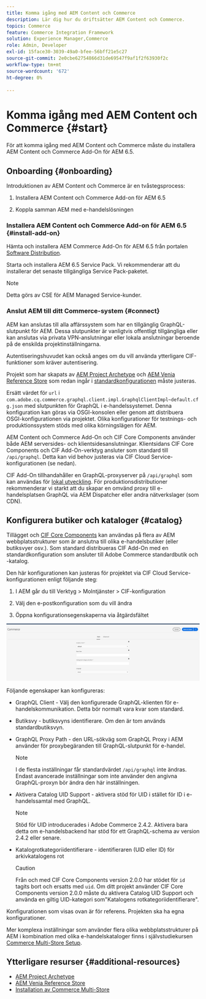 ```yaml
---
title: Komma igång med AEM Content och Commerce
description: Lär dig hur du driftsätter AEM Content och Commerce.
topics: Commerce
feature: Commerce Integration Framework
solution: Experience Manager,Commerce
role: Admin, Developer
exl-id: 15face30-3039-49a0-bfee-56bff21e5c27
source-git-commit: 2e0cbe62754866d31de69547f9af1f2f63930f2c
workflow-type: tm+mt
source-wordcount: '672'
ht-degree: 0%

---
```


# Komma igång med AEM Content och Commerce {#start}

För att komma igång med AEM Content och Commerce måste du installera AEM Content och Commerce Add-On för AEM 6.5.


## Onboarding {#onboarding}

Introduktionen av AEM Content och Commerce är en tvåstegsprocess:

1. Installera AEM Content och Commerce Add-on för AEM 6.5

2. Koppla samman AEM med e-handelslösningen

### Installera AEM Content och Commerce Add-on för AEM 6.5 {#install-add-on}

Hämta och installera AEM Commerce Add-On för AEM 6.5 från portalen [Software Distribution](https://experience.adobe.com/#/downloads/content/software-distribution/en/aem.html).

Starta och installera AEM 6.5 Service Pack. Vi rekommenderar att du installerar det senaste tillgängliga Service Pack-paketet.

>[!NOTE]
>
>Detta görs av CSE för AEM Managed Service-kunder.

### Anslut AEM till ditt Commerce-system {#connect}

AEM kan anslutas till alla affärssystem som har en tillgänglig GraphQL-slutpunkt för AEM. Dessa slutpunkter är vanligtvis offentligt tillgängliga eller kan anslutas via privata VPN-anslutningar eller lokala anslutningar beroende på de enskilda projektinställningarna.

Autentiseringshuvudet kan också anges om du vill använda ytterligare CIF-funktioner som kräver autentisering.

Projekt som har skapats av [AEM Project Archetype](https://github.com/adobe/aem-project-archetype) och [AEM Venia Reference Store](https://github.com/adobe/aem-cif-guides-venia) som redan ingår i [standardkonfigurationen](https://github.com/adobe/aem-cif-guides-venia/blob/main/ui.config/src/main/content/jcr_root/apps/venia/osgiconfig/config/com.adobe.cq.commerce.graphql.client.impl.GraphqlClientImpl~default.cfg.json) måste justeras.

Ersätt värdet för `url` i `com.adobe.cq.commerce.graphql.client.impl.GraphqlClientImpl~default.cfg.json` med slutpunkten för GraphQL i e-handelssystemet. Denna konfiguration kan göras via OSGI-konsolen eller genom att distribuera OSGI-konfigurationen via projektet. Olika konfigurationer för testnings- och produktionssystem stöds med olika körningslägen för AEM.

AEM Content och Commerce Add-On och CIF Core Components använder både AEM serversides- och klientsidesanslutningar. Klientsidans CIF Core Components och CIF Add-On-verktyg ansluter som standard till `/api/graphql`. Detta kan vid behov justeras via CIF Cloud Service-konfigurationen (se nedan).

CIF Add-On tillhandahåller en GraphQL-proxyserver på `/api/graphql` som kan användas för [lokal utveckling](develop.md). För produktionsdistributioner rekommenderar vi starkt att du skapar en omvänd proxy till e-handelsplatsen GraphQL via AEM Dispatcher eller andra nätverkslager (som CDN).

## Konfigurera butiker och kataloger {#catalog}

Tillägget och [CIF Core Components](https://github.com/adobe/aem-core-cif-components) kan användas på flera av AEM webbplatsstrukturer som är anslutna till olika e-handelsbutiker (eller butiksvyer osv.). Som standard distribueras CIF Add-On med en standardkonfiguration som ansluter till Adobe Commerce standardbutik och -katalog.

Den här konfigurationen kan justeras för projektet via CIF Cloud Service-konfigurationen enligt följande steg:

1. I AEM går du till Verktyg > Molntjänster > CIF-konfiguration

2. Välj den e-postkonfiguration som du vill ändra

3. Öppna konfigurationsegenskaperna via åtgärdsfältet

![Konfiguration av CIF Cloud-tjänster](/help/commerce/cif/assets/cif-cloud-service-config.png)

Följande egenskaper kan konfigureras:

- GraphQL Client - Välj den konfigurerade GraphQL-klienten för e-handelskommunikation. Detta bör normalt vara kvar som standard.
- Butiksvy - butiksvyns identifierare. Om den är tom används standardbutiksvyn.
- GraphQL Proxy Path - den URL-sökväg som GraphQL Proxy i AEM använder för proxybegäranden till GraphQL-slutpunkt för e-handel.

  >[!NOTE]
  >
  >I de flesta inställningar får standardvärdet `/api/graphql` inte ändras. Endast avancerade inställningar som inte använder den angivna GraphQL-proxyn bör ändra den här inställningen.

- Aktivera Catalog UID Support - aktivera stöd för UID i stället för ID i e-handelssamtal med GraphQL.

  >[!NOTE]
  >
  >Stöd för UID introducerades i Adobe Commerce 2.4.2. Aktivera bara detta om e-handelsbackend har stöd för ett GraphQL-schema av version 2.4.2 eller senare.

- Katalogrotkategoriidentifierare - identifieraren (UID eller ID) för arkivkatalogens rot

  >[!CAUTION]
  >
  >Från och med CIF Core Components version 2.0.0 har stödet för `id` tagits bort och ersatts med `uid`. Om ditt projekt använder CIF Core Components version 2.0.0 måste du aktivera Catalog UID Support och använda en giltig UID-kategori som&quot;Katalogens rotkategoriidentifierare&quot;.

Konfigurationen som visas ovan är för referens. Projekten ska ha egna konfigurationer.

Mer komplexa inställningar som använder flera olika webbplatsstrukturer på AEM i kombination med olika e-handelskataloger finns i självstudiekursen [Commerce Multi-Store Setup](configuring/multi-store-setup.md).

## Ytterligare resurser {#additional-resources}

- [AEM Project Archetype](https://github.com/adobe/aem-project-archetype)
- [AEM Venia Reference Store](https://github.com/adobe/aem-cif-guides-venia)
- [Installation av Commerce Multi-Store](configuring/multi-store-setup.md)
